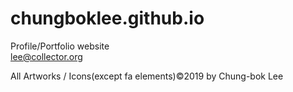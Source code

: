 # chungboklee.github.io
Profile/Portfolio website
<br>
lee@collector.org

All Artworks / Icons(except fa elements)©2019 by Chung-bok Lee 
